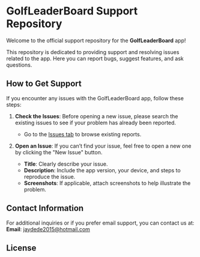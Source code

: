 # GolfLeaderBoard Support Repository

Welcome to the official support repository for the **GolfLeaderBoard** app!

This repository is dedicated to providing support and resolving issues related to the app. Here you can report bugs, suggest features, and ask questions.

## How to Get Support

If you encounter any issues with the GolfLeaderBoard app, follow these steps:

1. **Check the Issues**: Before opening a new issue, please search the existing issues to see if your problem has already been reported.
   - Go to the [Issues tab](https://github.com/yourusername/yourrepo/issues) to browse existing reports.

2. **Open an Issue**: If you can’t find your issue, feel free to open a new one by clicking the "New Issue" button.
   - **Title**: Clearly describe your issue.
   - **Description**: Include the app version, your device, and steps to reproduce the issue.
   - **Screenshots**: If applicable, attach screenshots to help illustrate the problem.

## Contact Information

For additional inquiries or if you prefer email support, you can contact us at:  
**Email**: jaydede2015@hotmail.com

## License
